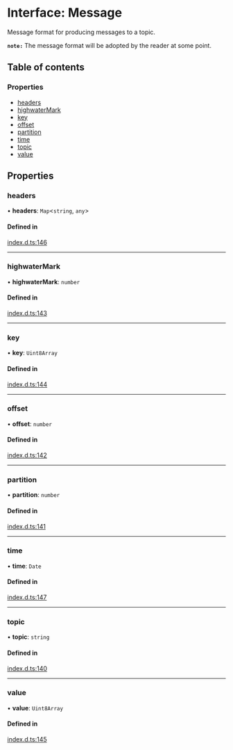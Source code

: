 # Interface: Message

Message format for producing messages to a topic.

**`note:`** The message format will be adopted by the reader at some point.

## Table of contents

### Properties

- [headers](Message.md#headers)
- [highwaterMark](Message.md#highwatermark)
- [key](Message.md#key)
- [offset](Message.md#offset)
- [partition](Message.md#partition)
- [time](Message.md#time)
- [topic](Message.md#topic)
- [value](Message.md#value)

## Properties

### headers

• **headers**: `Map`<`string`, `any`\>

#### Defined in

[index.d.ts:146](https://github.com/mostafa/xk6-kafka/blob/main/api-docs/index.d.ts#L146)

---

### highwaterMark

• **highwaterMark**: `number`

#### Defined in

[index.d.ts:143](https://github.com/mostafa/xk6-kafka/blob/main/api-docs/index.d.ts#L143)

---

### key

• **key**: `Uint8Array`

#### Defined in

[index.d.ts:144](https://github.com/mostafa/xk6-kafka/blob/main/api-docs/index.d.ts#L144)

---

### offset

• **offset**: `number`

#### Defined in

[index.d.ts:142](https://github.com/mostafa/xk6-kafka/blob/main/api-docs/index.d.ts#L142)

---

### partition

• **partition**: `number`

#### Defined in

[index.d.ts:141](https://github.com/mostafa/xk6-kafka/blob/main/api-docs/index.d.ts#L141)

---

### time

• **time**: `Date`

#### Defined in

[index.d.ts:147](https://github.com/mostafa/xk6-kafka/blob/main/api-docs/index.d.ts#L147)

---

### topic

• **topic**: `string`

#### Defined in

[index.d.ts:140](https://github.com/mostafa/xk6-kafka/blob/main/api-docs/index.d.ts#L140)

---

### value

• **value**: `Uint8Array`

#### Defined in

[index.d.ts:145](https://github.com/mostafa/xk6-kafka/blob/main/api-docs/index.d.ts#L145)
